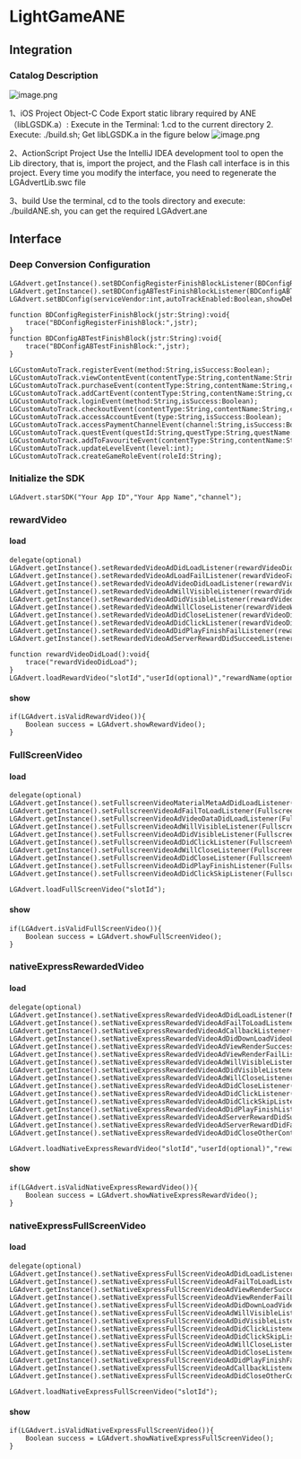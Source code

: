 # LightGameANE
## Integration
### Catalog Description
![image.png](https://upload-images.jianshu.io/upload_images/1483801-30b64899cd4e89e7.png?imageMogr2/auto-orient/strip%7CimageView2/2/w/1240)

1、iOS Project
Object-C Code
Export static library required by ANE（libLGSDK.a）:
Execute in the Terminal: 1.cd to the current directory 2. Execute: ./build.sh;
Get libLGSDK.a in the figure below
![image.png](https://upload-images.jianshu.io/upload_images/1483801-296f3f1806444207.png?imageMogr2/auto-orient/strip%7CimageView2/2/w/1240)



2、ActionScript Project
Use the IntelliJ IDEA development tool to open the Lib directory, that is, import the project, and the Flash call interface is in this project. Every time you modify the interface, you need to regenerate the LGAdvertLib.swc file

3、build
Use the terminal, cd to the tools directory and execute: ./buildANE.sh, you can get the required LGAdvert.ane

## Interface
### Deep Conversion Configuration
        
	LGAdvert.getInstance().setBDConfigRegisterFinishBlockListener(BDConfigRegisterFinishBlock);
    LGAdvert.getInstance().setBDConfigABTestFinishBlockListener(BDConfigABTestFinishBlock);
    LGAdvert.setBDConfig(serviceVendor:int,autoTrackEnabled:Boolean,showDebugLog:Boolean,logNeedEncrypt:Boolean,userUniqueID:String,language:String,abServerVersions:String,customHeaderBlock:String)

    function BDConfigRegisterFinishBlock(jstr:String):void{
		trace("BDConfigRegisterFinishBlock:",jstr);
	}
	function BDConfigABTestFinishBlock(jstr:String):void{
		trace("BDConfigABTestFinishBlock:",jstr);
	}

    LGCustomAutoTrack.registerEvent(method:String,isSuccess:Boolean);
    LGCustomAutoTrack.viewContentEvent(contentType:String,contentName:String,contentId:String);
    LGCustomAutoTrack.purchaseEvent(contentType:String,contentName:String,contentID:String,contentNum:int,paymentChannel:String,currency:String,amount:int,isSuccess:Boolean);
    LGCustomAutoTrack.addCartEvent(contentType:String,contentName:String,contentId:String,contentNumber:int,isSuccess:Boolean);
    LGCustomAutoTrack.loginEvent(method:String,isSuccess:Boolean);
    LGCustomAutoTrack.checkoutEvent(contentType:String,contentName:String,contentId:String,contentNumber:int,isVirtualCurrency:Boolean,virtualCurrency:String,currency:String,currencyAmount:int,isSuccess:Boolean);
    LGCustomAutoTrack.accessAccountEvent(type:String,isSuccess:Boolean);
    LGCustomAutoTrack.accessPaymentChannelEvent(channel:String,isSuccess:Boolean);
    LGCustomAutoTrack.questEvent(questId:String,questType:String,questName:String,questNumber:int,description:String,isSuccess:Boolean);
    LGCustomAutoTrack.addToFavouriteEvent(contentType:String,contentName:String,contentId:String,contentNumber:int,isSuccess:Boolean);
    LGCustomAutoTrack.updateLevelEvent(level:int);
    LGCustomAutoTrack.createGameRoleEvent(roleId:String);

### Initialize the SDK
 
    LGAdvert.starSDK("Your App ID","Your App Name","channel");

### rewardVideo
#### load

    delegate(optional)
    LGAdvert.getInstance().setRewardedVideoAdDidLoadListener(rewardVideoDidLoad);
    LGAdvert.getInstance().setRewardedVideoAdLoadFailListener(rewardVideoFailToLoad);
    LGAdvert.getInstance().setRewardedVideoAdVideoDidLoadListener(rewardVideoAdVideoDidLoad);
    LGAdvert.getInstance().setRewardedVideoAdWillVisibleListener(rewardVideoWillVisable);
    LGAdvert.getInstance().setRewardedVideoAdDidVisibleListener(rewardVideoDidVisable);
    LGAdvert.getInstance().setRewardedVideoAdWillCloseListener(rewardVideoWillClose);
    LGAdvert.getInstance().setRewardedVideoAdDidCloseListener(rewardVideoDidClose);
    LGAdvert.getInstance().setRewardedVideoAdDidClickListener(rewardVideoDidClick);
    LGAdvert.getInstance().setRewardedVideoAdDidPlayFinishFailListener(rewardVideoFinishPlay);
    LGAdvert.getInstance().setRewardedVideoAdServerRewardDidSucceedListener(rewardVideoRewardSuccess);
    
    function rewardVideoDidLoad():void{
		trace("rewardVideoDidLoad");
	}
    LGAdvert.loadRewardVideo("slotId","userId(optional)","rewardName(optional)","rewardAmount(optional)","extra(optional)");

#### show

    if(LGAdvert.isValidRewardVideo()){
		Boolean success = LGAdvert.showRewardVideo();
	}

### FullScreenVideo
#### load

    delegate(optional)
    LGAdvert.getInstance().setFullscreenVideoMaterialMetaAdDidLoadListener(FullscreenVideoMaterialMetaAdDidLoad);
	LGAdvert.getInstance().setFullscreenVideoAdFailToLoadListener(FullscreenVideoAdFailToLoad);
	LGAdvert.getInstance().setFullscreenVideoAdVideoDataDidLoadListener(FullscreenVideoAdVideoDataDidLoad);
	LGAdvert.getInstance().setFullscreenVideoAdWillVisibleListener(FullscreenVideoAdWillVisible);
	LGAdvert.getInstance().setFullscreenVideoAdDidVisibleListener(FullscreenVideoAdDidVisible);
	LGAdvert.getInstance().setFullscreenVideoAdDidClickListener(FullscreenVideoAdDidClick);
	LGAdvert.getInstance().setFullscreenVideoAdWillCloseListener(FullscreenVideoAdWillClose);
	LGAdvert.getInstance().setFullscreenVideoAdDidCloseListener(FullscreenVideoAdDidClose);
	LGAdvert.getInstance().setFullscreenVideoAdDidPlayFinishListener(FullscreenVideoAdDidPlayFinish);
	LGAdvert.getInstance().setFullscreenVideoAdDidClickSkipListener(FullscreenVideoAdDidClickSkip);

    LGAdvert.loadFullScreenVideo("slotId");

#### show
    if(LGAdvert.isValidFullScreenVideo()){
		Boolean success = LGAdvert.showFullScreenVideo();
    }

### nativeExpressRewardedVideo
#### load

	delegate(optional)
    LGAdvert.getInstance().setNativeExpressRewardedVideoAdDidLoadListener(NativeExpressRewardedVideoAdDidLoad);
	LGAdvert.getInstance().setNativeExpressRewardedVideoAdFailToLoadListener(NativeExpressRewardedVideoAdFailToLoad);
	LGAdvert.getInstance().setNativeExpressRewardedVideoAdCallbackListener(NativeExpressRewardedVideoAdCallback);
	LGAdvert.getInstance().setNativeExpressRewardedVideoAdDidDownLoadVideoListener(NativeExpressRewardedVideoAdDidDownLoadVideo);
	LGAdvert.getInstance().setNativeExpressRewardedVideoAdViewRenderSuccessListener(NativeExpressRewardedVideoAdViewRenderSuccess);
	LGAdvert.getInstance().setNativeExpressRewardedVideoAdViewRenderFailListener(NativeExpressRewardedVideoAdViewRenderFail);
	LGAdvert.getInstance().setNativeExpressRewardedVideoAdWillVisibleListener(NativeExpressRewardedVideoAdWillVisible);
	LGAdvert.getInstance().setNativeExpressRewardedVideoAdDidVisibleListener(NativeExpressRewardedVideoAdDidVisible);
	LGAdvert.getInstance().setNativeExpressRewardedVideoAdWillCloseListener(NativeExpressRewardedVideoAdWillClose);
	LGAdvert.getInstance().setNativeExpressRewardedVideoAdDidCloseListener(NativeExpressRewardedVideoAdDidClose);
	LGAdvert.getInstance().setNativeExpressRewardedVideoAdDidClickListener(NativeExpressRewardedVideoAdDidClick);
	LGAdvert.getInstance().setNativeExpressRewardedVideoAdDidClickSkipListener(NativeExpressRewardedVideoAdDidClickSkip);
	LGAdvert.getInstance().setNativeExpressRewardedVideoAdDidPlayFinishListener(NativeExpressRewardedVideoAdDidPlayFinish);
	LGAdvert.getInstance().setNativeExpressRewardedVideoAdServerRewardDidSucceedListener(NativeExpressRewardedVideoAdServerRewardDidSucceed);
	LGAdvert.getInstance().setNativeExpressRewardedVideoAdServerRewardDidFailListener(NativeExpressRewardedVideoAdServerRewardDidFail);
	LGAdvert.getInstance().setNativeExpressRewardedVideoAdDidCloseOtherControllerListener(NativeExpressRewardedVideoAdDidCloseOtherController);
    
    LGAdvert.loadNativeExpressRewardVideo("slotId","userId(optional)","rewardName(optional)","rewardAmount(optional)","extra(optional)");

#### show
    if(LGAdvert.isValidNativeExpressRewardVideo()){
		Boolean success = LGAdvert.showNativeExpressRewardVideo();
	}

### nativeExpressFullScreenVideo
#### load
    delegate(optional)
    LGAdvert.getInstance().setNativeExpressFullScreenVideoAdDidLoadListener(NativeExpressFullScreenVideoAdDidLoad);
	LGAdvert.getInstance().setNativeExpressFullScreenVideoAdFailToLoadListener(NativeExpressFullScreenVideoAdFailToLoad);
	LGAdvert.getInstance().setNativeExpressFullScreenVideoAdViewRenderSuccessListener(NativeExpressFullScreenVideoAdViewRenderSuccess);
	LGAdvert.getInstance().setNativeExpressFullScreenVideoAdViewRenderFailListener(NativeExpressFullScreenVideoAdViewRenderFail);
	LGAdvert.getInstance().setNativeExpressFullScreenVideoAdDidDownLoadVideoListener(NativeExpressFullScreenVideoAdDidDownLoadVideo);
	LGAdvert.getInstance().setNativeExpressFullScreenVideoAdWillVisibleListener(NativeExpressFullScreenVideoAdWillVisible);
	LGAdvert.getInstance().setNativeExpressFullScreenVideoAdDidVisibleListener(NativeExpressFullScreenVideoAdDidVisible);
	LGAdvert.getInstance().setNativeExpressFullScreenVideoAdDidClickListener(NativeExpressFullScreenVideoAdDidClick);
	LGAdvert.getInstance().setNativeExpressFullScreenVideoAdDidClickSkipListener(NativeExpressFullScreenVideoAdDidClickSkip);
	LGAdvert.getInstance().setNativeExpressFullScreenVideoAdWillCloseListener(NativeExpressFullScreenVideoAdWillClose);
	LGAdvert.getInstance().setNativeExpressFullScreenVideoAdDidCloseListener(NativeExpressFullScreenVideoAdDidClose);
	LGAdvert.getInstance().setNativeExpressFullScreenVideoAdDidPlayFinishFailListener(NativeExpressFullScreenVideoAdDidPlayFinishFail);
	LGAdvert.getInstance().setNativeExpressFullScreenVideoAdCallbackListener(NativeExpressFullScreenVideoAdCallback);
	LGAdvert.getInstance().setNativeExpressFullScreenVideoAdDidCloseOtherControllerListener(NativeExpressFullScreenVideoAdDidCloseOtherController);

    LGAdvert.loadNativeExpressFullScreenVideo("slotId");

#### show
    if(LGAdvert.isValidNativeExpressFullScreenVideo()){
		Boolean success = LGAdvert.showNativeExpressFullScreenVideo();
	}
